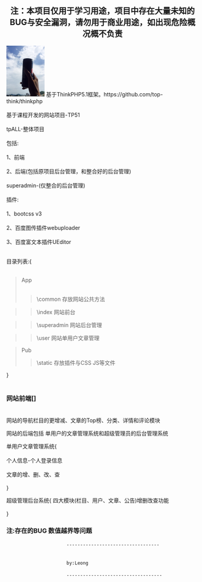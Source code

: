 ## <center>注：本项目仅用于学习用途，项目中存在大量未知的BUG与安全漏洞，请勿用于商业用途，如出现危险概况概不负责</center>

<img style="width:100px;" src="https://github.com/LeonGinger/thnkphp-myPHPclass-TP51/blob/master/tp-phphotos/up%20(1).jpg">
基于ThinkPHP5.1框架。https://github.com/top-think/thinkphp<br>
<br>
基于课程开发的网站项目-TP51
<br><br>
tpALL-整体项目
<br><br>
包括: <br><br>
1、前端 
<br><br>
2、后端(包括原项目后台管理，和整合好的后台管理)
<br><br>
superadmin-(仅整合的后台管理)
<br><br>
插件: <br><br>1、bootcss v3 <br><br>
2、百度图传插件webuploader <br><br>
3、百度富文本插件UEditor<br><br>

目录列表:{<br><br>
> App
       <br><br>
>>  \common	     存放网站公共方法

>>  \index       网站前台

>>  \superadmin  网站后台管理

>>  \user        网站单用户文章管理

>   Pub
>>  \static      存放插件与CSS JS等文件

}
<br><br>
### 网站前端[]<br><br>
网站的导航栏目的更增减、文章的Top榜、分类、详情和评论模块


网站的后端包括 单用户的文章管理系统和超级管理员的后台管理系统
 	
单用户文章管理系统{
    <br><br>
个人信息-个人登录信息<br><br>
文章的增、删、改、查<br><br>
}




超级管理后台系统{
四大模块(栏目、用户、文章、公告)增删改查功能<br><br>
}
### 注:存在的BUG  数值越界等问题



































                          ----------------------------------
                          
                          
                          by:Leong
                          
                          -----------------------------------
